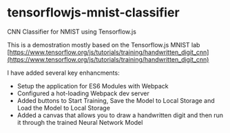 # tensorflowjs-mnist-classifier
CNN Classifier for NMIST using Tensorflow.js

This is a demostration mostly based on the Tensorflow.js MNIST lab [https://www.tensorflow.org/js/tutorials/training/handwritten_digit_cnn](https://www.tensorflow.org/js/tutorials/training/handwritten_digit_cnn)

I have added several key enhancments:

- Setup the application for ES6 Modules with Webpack
- Configured a hot-loading Webpack dev server
- Added buttons to Start Training, Save the Model to Local Storage and Load the Model to Local Storage
- Added a canvas that allows you to draw a handwritten digit and then run it through the trained Neural Network Model
